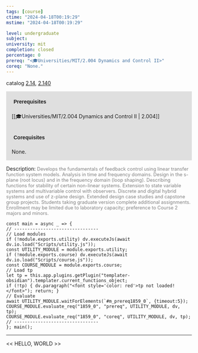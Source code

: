 ```yaml
---
tags: [course]
ctime: "2024-04-18T00:19:29"
mstime: "2024-04-18T00:19:29"

level: undergraduate
subject: 
university: mit
completion: closed
percentage: 0
prereq: "<🎓Universities/MIT/2.004 Dynamics and Control II>"
coreq: "None."
---
```


catalog [2.14](http://student.mit.edu/catalog/m2a.html#2.14), [2.140](http://student.mit.edu/catalog/m2a.html#2.140)

<span style="display: block; padding: 15px; background-color: rgb(100, 100, 100, 0.2);"><font id="m_prereq1859_0" style="display: block; font-family: Arial, sans-serif; font-weight: bold; padding: 5px">Prerequisites</font><br><span id="prereq1859_0">[[🎓Universities/MIT/2.004 Dynamics and Control II | 2.004]]</span></span>
<span style="display: block; padding: 15px; background-color: rgb(100, 100, 100, 0.2);"><font id="m_coreq1859_0" style="display: block; font-family: Arial, sans-serif; font-weight: bold; padding: 5px">Corequisites</font><br><span id="coreq1859_0">None.</span></span>

<font style="">Description:</font>
<font style="color: grey; font-size: 0.8rem;">Develops the fundamentals of feedback control using linear transfer function system models.  Analysis in time and frequency domains.   Design in the s-plane (root locus) and in the frequency domain (loop shaping).  Describing functions for stability of certain non-linear systems.  Extension to state variable systems and multivariable control with observers.  Discrete and digital hybrid systems and use of z-plane design.  Extended design case studies and capstone group projects. Students taking graduate version complete additional assignments. Enrollment may be limited due to laboratory capacity; preference to Course 2 majors and minors.</font>

```dataviewjs
const main = async _ => {
// --------------------------------
// Load modules
if (!module.exports.utility) dv.executeJs(await dv.io.load("Scripts/utility.js"));
const UTILITY_MODULE = module.exports.utility;
if (!module.exports.course) dv.executeJs(await dv.io.load("Scripts/course.js"));
const COURSE_MODULE = module.exports.course;
// Load tp
let tp = this.app.plugins.getPlugin("templater-obsidian").templater.current_functions_object;
if (!tp) { dv.paragraph("<font style='color: red'>tp not loaded!</font>"); return; }
// Evaluate
await UTILITY_MODULE.waitForElements(`#m_prereq1859_0`, {timeout:5});
COURSE_MODULE.evaluate_req("1859_0", "prereq", UTILITY_MODULE, dv, tp);
COURSE_MODULE.evaluate_req("1859_0", "coreq", UTILITY_MODULE, dv, tp);
// --------------------------------
}; main();
```

---

<< HELLO, WORLD >>
